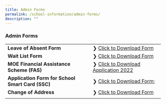 ```yaml
---
title: Admin Forms
permalink: /school-information/admin-forms/
description: ""
---
```

### Admin Forms


|  |  |
| -------- | -------- |
| **Leave of Absent Form**     | ❯ [Click to Download Form](https://go.gov.sg/leave-of-absence-application-form)     |
| **Wait List Form**     | ❯ [Click to Download Form](https://go.gov.sg/bcps-wait-list-form)     |
| **MOE Financial Assistance Scheme (FAS)**     | ❯ [Click to Download Application 2022](/files/MOE%20FAS%20Application%20Form%202022.pdf)     |
| **Application Form for School Smart Card (SSC)**     | ❯ [Click to Download Form;](/files/Appendix%20D_appln%20for%20SSC_MOE%20SCH_Nov%2015.pdf)     |
| **Change of Address**     | ❯ [Click to Download Form](/files/change%20of%20address_form%20c.pdf)    |
|      |      |